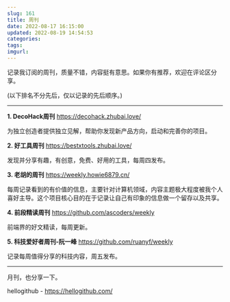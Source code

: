 ```yaml
---
slug: 161
title: 周刊
date: 2022-08-17 16:15:00
updated: 2022-08-19 14:54:53
categories: 
tags: 
imgurl: 
---
```



记录我订阅的周刊，质量不错，内容挺有意思。如果你有推荐，欢迎在评论区分享。

(以下排名不分先后，仅以记录的先后顺序。)

---

**1. DecoHack周刊**
https://decohack.zhubai.love/

为独立创造者提供独立见解，帮助你发现新产品方向，启动和完善你的项目。

**2. 好工具周刊**
https://bestxtools.zhubai.love/

发现并分享有趣，有创意，免费、好用的工具，每周四发布。

**3. 老胡的周刊**
https://weekly.howie6879.cn/

每周记录看到的有价值的信息，主要针对计算机领域，内容主题极大程度被我个人喜好主导。这个项目核心目的在于记录让自己有印象的信息做一个留存以及共享。

**4. 前段精读周刊**
https://github.com/ascoders/weekly

前端界的好文精读，每周更新。

**5. 科技爱好者周刊-阮一峰**
https://github.com/ruanyf/weekly

记录每周值得分享的科技内容，周五发布。


---

月刊，也分享一下。

hellogithub - https://hellogithub.com/